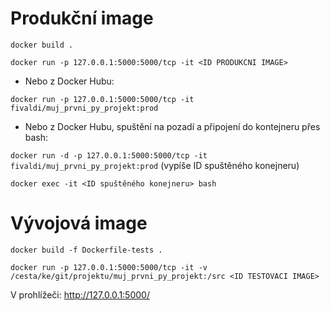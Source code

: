Produkční image
===============

`docker build .`

`docker run -p 127.0.0.1:5000:5000/tcp -it <ID PRODUKCNI IMAGE>`

- Nebo z Docker Hubu:

`docker run -p 127.0.0.1:5000:5000/tcp -it fivaldi/muj_prvni_py_projekt:prod`

- Nebo z Docker Hubu, spuštění na pozadí a připojení do kontejneru přes bash:

`docker run -d -p 127.0.0.1:5000:5000/tcp -it fivaldi/muj_prvni_py_projekt:prod`
(vypíše ID spuštěného konejneru)

`docker exec -it <ID spuštěného konejneru> bash`


Vývojová image
==============

`docker build -f Dockerfile-tests .`

`docker run -p 127.0.0.1:5000:5000/tcp -it -v /cesta/ke/git/projektu/muj_prvni_py_projekt:/src <ID TESTOVACI IMAGE>`


V prohlížeči: http://127.0.0.1:5000/
